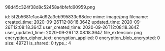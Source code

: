 98d45c324f38d8c52458a4bfefd90959.png

id: 5f2b5681e1ac4d92a3eb995833c68dce
mime: image/png
filename: 
created_time: 2020-09-26T12:08:18.364Z
updated_time: 2020-09-26T12:08:18.364Z
user_created_time: 2020-09-26T12:08:18.364Z
user_updated_time: 2020-09-26T12:08:18.364Z
file_extension: png
encryption_cipher_text: 
encryption_applied: 0
encryption_blob_encrypted: 0
size: 49721
is_shared: 0
type_: 4
